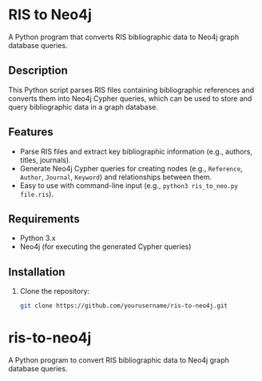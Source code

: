 # RIS to Neo4j

A Python program that converts RIS bibliographic data to Neo4j graph database queries.

## Description

This Python script parses RIS files containing bibliographic references and converts them into Neo4j Cypher queries, which can be used to store and query bibliographic data in a graph database.

## Features

- Parse RIS files and extract key bibliographic information (e.g., authors, titles, journals).
- Generate Neo4j Cypher queries for creating nodes (e.g., `Reference`, `Author`, `Journal`, `Keyword`) and relationships between them.
- Easy to use with command-line input (e.g., `python3 ris_to_neo.py file.ris`).

## Requirements

- Python 3.x
- Neo4j (for executing the generated Cypher queries)

## Installation

1. Clone the repository:

   ```bash
   git clone https://github.com/yourusername/ris-to-neo4j.git
# ris-to-neo4j
A Python program to convert RIS bibliographic data to Neo4j graph database queries.

